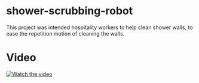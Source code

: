 # shower-scrubbing-robot
This project was intended hospitality workers to help clean shower walls, to ease the repetition motion of cleaning the walls.

# Video
[![Watch the video](https://i.imgur.com/vKb2F1B.png)](https://vimeo.com/694008753)
